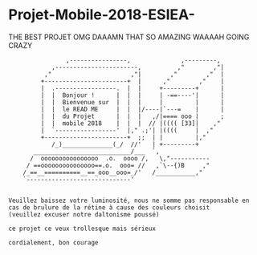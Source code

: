 # Projet-Mobile-2018-ESIEA-
THE BEST PROJET OMG DAAAMN THAT SO AMAZING WAAAAH GOING CRAZY

		            ,----------------,              ,---------,
		        ,-----------------------,          ,"        ,"|
		      ,"                      ,"|        ,"        ,"  |
		     +-----------------------+  |      ,"        ,"    |
		     |  .-----------------.  |  |     +---------+      |
		     |  |  Bonjour !      |  |  |     | -==----'|      |
		     |  |  Bienvenue sur  |  |  |     |         |      |
		     |  |  le READ ME     |  |  |/----|`---=    |      |
		     |  |  du Projet      |  |  |   ,/|==== ooo |      ;
		     |  |  mobile 2018    |  |  |  // |(((( [33]|    ,"
		     |  `-----------------'  |," .;'| |((((     |  ,"
		     +-----------------------+  ;;  | |         |,"
		        /_)______________(_/  //'   | +---------+
		   ___________________________/___  `,
		  /  oooooooooooooooo  .o.  oooo /,   \,"-----------
		 / ==ooooooooooooooo==.o.  ooo= //   ,`\--{)B     ,"
		/_==__==========__==_ooo__ooo=_/'   /___________,"
		`-----------------------------'

~~~~~~~~~~~~~~~~~~~~~~~~~~~~~~~~~~~~~~~~~~~~~~~~~~~~~~~~~~~~~~~~~~~~~~~~~~~~~~~~~~~~~~~~~~~

Veuillez baissez votre luminosité, nous ne somme pas responsable en cas de brulure de la rétine à cause des couleurs choisit
(veuillez excuser notre daltonisme poussé)

ce projet ce veux trollesque mais sérieux

cordialement, bon courage
